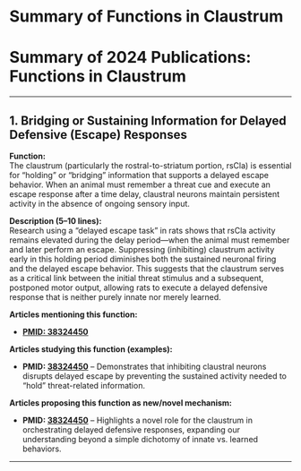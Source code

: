 # Summary of Functions in Claustrum

# Summary of 2024 Publications: Functions in Claustrum   


---

## 1. **Bridging or Sustaining Information for Delayed Defensive (Escape) Responses**

**Function:**  
The claustrum (particularly the rostral-to-striatum portion, rsCla) is essential for “holding” or “bridging” information that supports a delayed escape behavior. When an animal must remember a threat cue and execute an escape response after a time delay, claustral neurons maintain persistent activity in the absence of ongoing sensory input.

**Description (5–10 lines):**  
Research using a “delayed escape task” in rats shows that rsCla activity remains elevated during the delay period—when the animal must remember and later perform an escape. Suppressing (inhibiting) claustrum activity early in this holding period diminishes both the sustained neuronal firing and the delayed escape behavior. This suggests that the claustrum serves as a critical link between the initial threat stimulus and a subsequent, postponed motor output, allowing rats to execute a delayed defensive response that is neither purely innate nor merely learned.

**Articles mentioning this function:**  
- [**PMID: 38324450**](https://pubmed.ncbi.nlm.nih.gov/38324450)

**Articles studying this function (examples):**  
- **PMID: [38324450](https://pubmed.ncbi.nlm.nih.gov/38324450)** – Demonstrates that inhibiting claustral neurons disrupts delayed escape by preventing the sustained activity needed to “hold” threat-related information.

**Articles proposing this function as new/novel mechanism:**  
- **PMID: [38324450](https://pubmed.ncbi.nlm.nih.gov/38324450)** – Highlights a novel role for the claustrum in orchestrating delayed defensive responses, expanding our understanding beyond a simple dichotomy of innate vs. learned behaviors.

---
